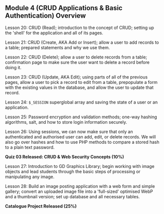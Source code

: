 ## Module 4 (CRUD Applications & Basic Authentication) Overview

Lesson 20: CRUD (Read); introduction to the concept of CRUD; setting up the 'shell' for the application and all of its pages.

Lesson 21: CRUD (Create, AKA Add or Insert); allow a user to add records to a table; prepared statements and why we use them.

Lesson 22: CRUD (Delete); allow a user to delete records from a table; confirmation page to make sure the user want to delete a record before doing it. 

Lesson 23: CRUD (Update, AKA Edit); using parts of all of the previous pages, allow a user to pick a record to edit from a table, prepopulate a form with the existing values in the database, and allow the user to update that record. 

Lesson 24: `$_SESSION` superglobal array and saving the state of a user or an application.

Lesson 25: Password encryption and validation methods; one-way hashing algorithms, salt, and how to store login information securely.

Lesson 26: Using sessions, we can now make sure that only an authenticated and authorised user can add, edit, or delete records. We will also go over hashes and how to use PHP methods to compare a stored hash to a plain text password.

**Quiz 03 Released: CRUD & Web Security Concepts (10%)**

Lesson 27: Introduction to GD Graphics Library; begin working with image objects and lead students through the basic steps of processing or manipulating any image.

Lesson 28: Build an image posting application with a web form and simple gallery; convert an uploaded image file into a 'full-sized' optimised WebP and a thumbnail version; set up database and all necessary tables.


**Catalogue Project Released (25%)**